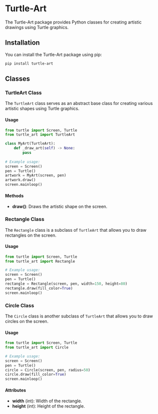 # Turtle-Art

The Turtle-Art package provides Python classes for creating artistic drawings using Turtle graphics.

## Installation

You can install the Turtle-Art package using pip:

```bash
pip install turtle-art
```

## Classes

### TurtleArt Class

The `TurtleArt` class serves as an abstract base class for creating various artistic shapes using Turtle graphics.

#### Usage

```python
from turtle import Screen, Turtle
from turtle_art import TurtleArt

class MyArt(TurtleArt):
    def _draw_art(self) -> None:
        pass
    
# Example usage:
screen = Screen()
pen = Turtle()
artwork = MyArt(screen, pen)
artwork.draw()
screen.mainloop()
```

#### Methods

- **draw()**: Draws the artistic shape on the screen.

### Rectangle Class

The `Rectangle` class is a subclass of `TurtleArt` that allows you to draw rectangles on the screen.

#### Usage

```python
from turtle import Screen, Turtle
from turtle_art import Rectangle

# Example usage:
screen = Screen()
pen = Turtle()
rectangle = Rectangle(screen, pen, width=150, height=80)
rectangle.draw(fill_color=True)
screen.mainloop()
```

### Circle Class

The `Circle` class is another subclass of `TurtleArt` that allows you to draw circles on the screen.

#### Usage

```python
from turtle import Screen, Turtle
from turtle_art import Circle

# Example usage:
screen = Screen()
pen = Turtle()
circle = Circle(screen, pen, radius=50)
circle.draw(fill_color=True)
screen.mainloop()
```

#### Attributes

- **width** (int): Width of the rectangle.
- **height** (int): Height of the rectangle.


